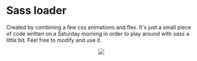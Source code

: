 # Sass loader

Created by combining a few css animations and flex. It's just a small piece of code written on a Saturday morning in order to play around with *sass* a little bit. Feel free to modify and use it.

<p align="center">
  <img src="https://im4.ezgif.com/tmp/ezgif-4-66342b0e82d0.gif">
</p>

